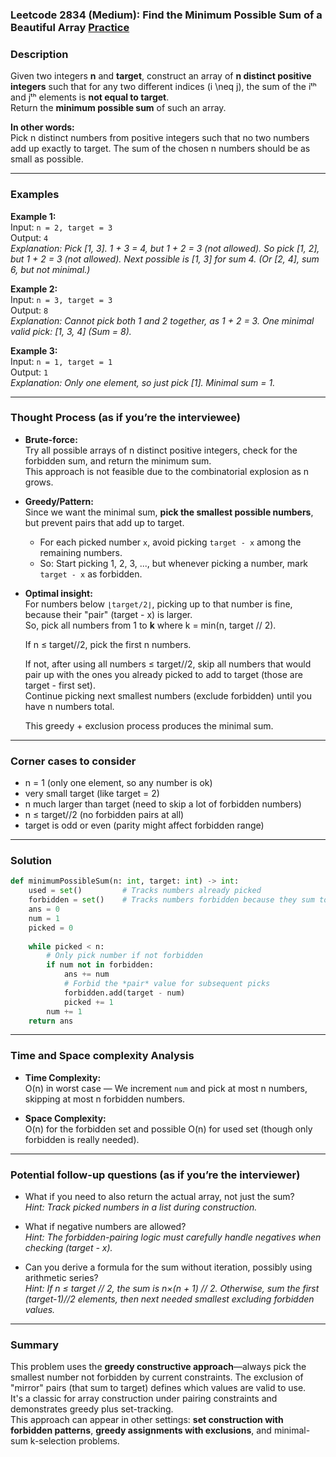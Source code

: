 ### Leetcode 2834 (Medium): Find the Minimum Possible Sum of a Beautiful Array [Practice](https://leetcode.com/problems/find-the-minimum-possible-sum-of-a-beautiful-array)

### Description  
Given two integers **n** and **target**, construct an array of **n distinct positive integers** such that for any two different indices \(i \neq j\), the sum of the iᵗʰ and jᵗʰ elements is **not equal to target**.  
Return the **minimum possible sum** of such an array.

**In other words:**  
Pick n distinct numbers from positive integers such that no two numbers add up exactly to target. The sum of the chosen n numbers should be as small as possible.

---

### Examples  

**Example 1:**  
Input: `n = 2, target = 3`  
Output: `4`  
*Explanation: Pick [1, 3]. 1 + 3 = 4, but 1 + 2 = 3 (not allowed). So pick [1, 2], but 1 + 2 = 3 (not allowed). Next possible is [1, 3] for sum 4. (Or [2, 4], sum 6, but not minimal.)*

**Example 2:**  
Input: `n = 3, target = 3`  
Output: `8`  
*Explanation: Cannot pick both 1 and 2 together, as 1 + 2 = 3. One minimal valid pick: [1, 3, 4] (Sum = 8).*

**Example 3:**  
Input: `n = 1, target = 1`  
Output: `1`  
*Explanation: Only one element, so just pick [1]. Minimal sum = 1.*

---

### Thought Process (as if you’re the interviewee)  
- **Brute-force:**  
  Try all possible arrays of n distinct positive integers, check for the forbidden sum, and return the minimum sum.  
  This approach is not feasible due to the combinatorial explosion as n grows.

- **Greedy/Pattern:**  
  Since we want the minimal sum, **pick the smallest possible numbers**, but prevent pairs that add up to target.
  - For each picked number `x`, avoid picking `target - x` among the remaining numbers.
  - So: Start picking 1, 2, 3, ..., but whenever picking a number, mark `target - x` as forbidden.

- **Optimal insight:**  
  For numbers below `⌊target/2⌋`, picking up to that number is fine, because their "pair" (target - x) is larger.  
  So, pick all numbers from 1 to **k** where k = min(n, target // 2).

  If n ≤ target//2, pick the first n numbers.

  If not, after using all numbers ≤ target//2, skip all numbers that would pair up with the ones you already picked to add to target (those are target - first set).  
  Continue picking next smallest numbers (exclude forbidden) until you have n numbers total.

  This greedy + exclusion process produces the minimal sum.

---

### Corner cases to consider  
- n = 1 (only one element, so any number is ok)
- very small target (like target = 2)
- n much larger than target (need to skip a lot of forbidden numbers)
- n ≤ target//2 (no forbidden pairs at all)
- target is odd or even (parity might affect forbidden range)

---

### Solution

```python
def minimumPossibleSum(n: int, target: int) -> int:
    used = set()         # Tracks numbers already picked
    forbidden = set()    # Tracks numbers forbidden because they sum to 'target' with a used value
    ans = 0
    num = 1
    picked = 0
    
    while picked < n:
        # Only pick number if not forbidden
        if num not in forbidden:
            ans += num
            # Forbid the *pair* value for subsequent picks
            forbidden.add(target - num)
            picked += 1
        num += 1
    return ans
```

---

### Time and Space complexity Analysis  

- **Time Complexity:**  
  O(n) in worst case — We increment `num` and pick at most n numbers, skipping at most n forbidden numbers.

- **Space Complexity:**  
  O(n) for the forbidden set and possible O(n) for used set (though only forbidden is really needed).

---

### Potential follow-up questions (as if you’re the interviewer)  

- What if you need to also return the actual array, not just the sum?  
  *Hint: Track picked numbers in a list during construction.*

- What if negative numbers are allowed?  
  *Hint: The forbidden-pairing logic must carefully handle negatives when checking (target - x).*

- Can you derive a formula for the sum without iteration, possibly using arithmetic series?  
  *Hint: If n ≤ target // 2, the sum is n×(n + 1) // 2. Otherwise, sum the first (target-1)//2 elements, then next needed smallest excluding forbidden values.*

---

### Summary
This problem uses the **greedy constructive approach**—always pick the smallest number not forbidden by current constraints. The exclusion of "mirror" pairs (that sum to target) defines which values are valid to use.  
It's a classic for array construction under pairing constraints and demonstrates greedy plus set-tracking.  
This approach can appear in other settings: **set construction with forbidden patterns**, **greedy assignments with exclusions**, and minimal-sum k-selection problems.